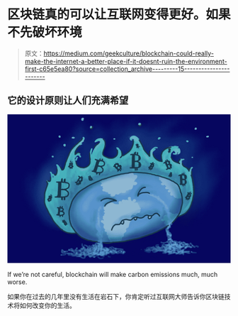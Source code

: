 # 区块链真的可以让互联网变得更好。如果不先破坏环境

> 原文：<https://medium.com/geekculture/blockchain-could-really-make-the-internet-a-better-place-if-it-doesnt-ruin-the-environment-first-c65e5ea80?source=collection_archive---------15----------------------->

## 它的设计原则让人们充满希望

![](img/e4de5db9683aa2bfdb7b7025dd63cef0.png)

If we’re not careful, blockchain will make carbon emissions much, much worse.

如果你在过去的几年里没有生活在岩石下，你肯定听过互联网大师告诉你区块链技术将如何改变你的生活。